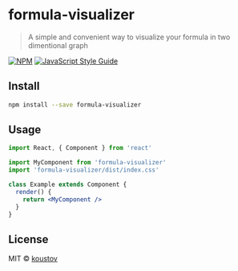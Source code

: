 # formula-visualizer

> A simple and convenient way to visualize your formula in two dimentional graph

[![NPM](https://img.shields.io/npm/v/formula-visualizer.svg)](https://www.npmjs.com/package/formula-visualizer) [![JavaScript Style Guide](https://img.shields.io/badge/code_style-standard-brightgreen.svg)](https://standardjs.com)

## Install

```bash
npm install --save formula-visualizer
```

## Usage

```jsx
import React, { Component } from 'react'

import MyComponent from 'formula-visualizer'
import 'formula-visualizer/dist/index.css'

class Example extends Component {
  render() {
    return <MyComponent />
  }
}
```

## License

MIT © [koustov](https://github.com/koustov)
